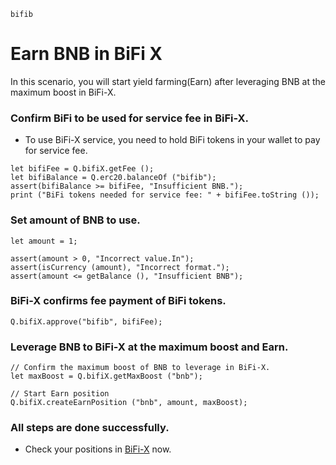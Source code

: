 ```meta-Currency
bifib
```

# Earn BNB in BiFi X

In this scenario, you will start yield farming(Earn) after leveraging BNB at the maximum boost in BiFi-X.

### Confirm BiFi to be used for service fee in BiFi-X.

- To use BiFi-X service, you need to hold BiFi tokens in your wallet to pay for service fee.

```output-Dynamic
let bifiFee = Q.bifiX.getFee ();
let bifiBalance = Q.erc20.balanceOf ("bifib");
assert(bifiBalance >= bifiFee, "Insufficient BNB.");
print ("BiFi tokens needed for service fee: " + bifiFee.toString ());
```

### Set amount of BNB to use.

```input BNB
let amount = 1;
```

```input-Verify
assert(amount > 0, "Incorrect value.In");
assert(isCurrency (amount), "Incorrect format.");
assert(amount <= getBalance (), "Insufficient BNB");
```

### BiFi-X confirms fee payment of BiFi tokens.

```taster
Q.bifiX.approve("bifib", bifiFee);
```

### Leverage BNB to BiFi-X at the maximum boost and Earn.

```taster
// Confirm the maximum boost of BNB to leverage in BiFi-X.
let maxBoost = Q.bifiX.getMaxBoost ("bnb");

// Start Earn position
Q.bifiX.createEarnPosition ("bnb", amount, maxBoost);
```

### All steps are done successfully.

- Check your positions in [BiFi-X](https://x.bifi.finance/) now.

